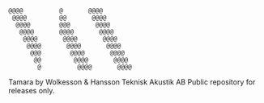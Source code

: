 


    @@@@          @       @@@@
     @@@@         @@       @@@@
      @@@@        @@@       @@@@
       @@@@       @@@@       @@@@
        @@@@       @@@@       @@@@
         @@@@       @@@@       @@@@
          @@@        @@@@       @@@@
           @@         @@@@       @@@@
            @          @@@@       @@@@



Tamara by Wolkesson & Hansson Teknisk Akustik AB
Public repository for releases only.
